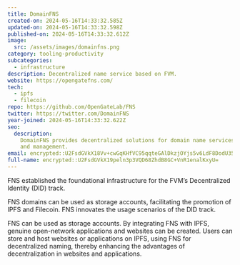 ```yaml
---
title: DomainFNS
created-on: 2024-05-16T14:33:32.585Z
updated-on: 2024-05-16T14:33:32.598Z
published-on: 2024-05-16T14:33:32.612Z
image:
  src: /assets/images/domainfns.png
category: tooling-productivity
subcategories:
  - infrastructure
description: Decentralized name service based on FVM.
website: https://opengatefns.com/
tech:
  - ipfs
  - filecoin
repo: https://github.com/OpenGateLab/FNS
twitter: https://twitter.com/DomainFNS
year-joined: 2024-05-16T14:33:32.622Z
seo:
  description:
    DomainFNS provides decentralized solutions for domain name services
    and management.
email: encrypted::U2FsdGVkX18Vv+cwGqKHfVC95qqteGAlDkzjOYjs5v6LdF8DodU35O1bG04RVmv2
full-name: encrypted::U2FsdGVkX19peln3p3VQD68ZhdB8GC+VnR1enalKxyU=
---
```


FNS established the foundational infrastructure for the FVM’s Decentralized Identity (DID) track.

FNS domains can be used as storage accounts, facilitating the promotion of IPFS and Filecoin. FNS innovates the usage scenarios of the DID track.

FNS can be used as storage accounts. By integrating FNS with IPFS, genuine open-network applications and websites can be created. Users can store and host websites or applications on IPFS, using FNS for decentralized naming, thereby enhancing the advantages of decentralization in websites and applications.

